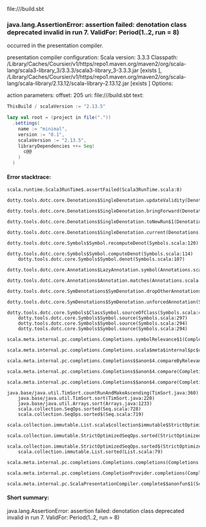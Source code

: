 file://<WORKSPACE>/build.sbt
### java.lang.AssertionError: assertion failed: denotation class deprecated invalid in run 7. ValidFor: Period(1..2, run = 8)

occurred in the presentation compiler.

presentation compiler configuration:
Scala version: 3.3.3
Classpath:
<HOME>/Library/Caches/Coursier/v1/https/repo1.maven.org/maven2/org/scala-lang/scala3-library_3/3.3.3/scala3-library_3-3.3.3.jar [exists ], <HOME>/Library/Caches/Coursier/v1/https/repo1.maven.org/maven2/org/scala-lang/scala-library/2.13.12/scala-library-2.13.12.jar [exists ]
Options:



action parameters:
offset: 205
uri: file://<WORKSPACE>/build.sbt
text:
```scala
ThisBuild / scalaVersion := "2.13.5"

lazy val root = (project in file("."))
  .settings(
    name := "minimal",
    version := "0.1",
    scalaVersion := "2.13.5",
    libraryDependencies ++= Seq(
      c@@
    )
  )

```



#### Error stacktrace:

```
scala.runtime.Scala3RunTime$.assertFailed(Scala3RunTime.scala:8)
	dotty.tools.dotc.core.Denotations$SingleDenotation.updateValidity(Denotations.scala:717)
	dotty.tools.dotc.core.Denotations$SingleDenotation.bringForward(Denotations.scala:742)
	dotty.tools.dotc.core.Denotations$SingleDenotation.toNewRun$1(Denotations.scala:799)
	dotty.tools.dotc.core.Denotations$SingleDenotation.current(Denotations.scala:870)
	dotty.tools.dotc.core.Symbols$Symbol.recomputeDenot(Symbols.scala:120)
	dotty.tools.dotc.core.Symbols$Symbol.computeDenot(Symbols.scala:114)
	dotty.tools.dotc.core.Symbols$Symbol.denot(Symbols.scala:107)
	dotty.tools.dotc.core.Annotations$LazyAnnotation.symbol(Annotations.scala:129)
	dotty.tools.dotc.core.Annotations$Annotation.matches(Annotations.scala:26)
	dotty.tools.dotc.core.SymDenotations$SymDenotation.dropOtherAnnotations(SymDenotations.scala:307)
	dotty.tools.dotc.core.SymDenotations$SymDenotation.unforcedAnnotation(SymDenotations.scala:278)
	dotty.tools.dotc.core.Symbols$ClassSymbol.sourceOfClass(Symbols.scala:471)
	dotty.tools.dotc.core.Symbols$Symbol.source(Symbols.scala:297)
	dotty.tools.dotc.core.Symbols$Symbol.source(Symbols.scala:294)
	dotty.tools.dotc.core.Symbols$Symbol.source(Symbols.scala:294)
	scala.meta.internal.pc.completions.Completions.symbolRelevance$1(Completions.scala:760)
	scala.meta.internal.pc.completions.Completions.scala$meta$internal$pc$completions$Completions$$computeRelevancePenalty(Completions.scala:806)
	scala.meta.internal.pc.completions.Completions$$anon$4.compareByRelevance(Completions.scala:890)
	scala.meta.internal.pc.completions.Completions$$anon$4.compare(Completions.scala:978)
	scala.meta.internal.pc.completions.Completions$$anon$4.compare(Completions.scala:959)
	java.base/java.util.TimSort.countRunAndMakeAscending(TimSort.java:360)
	java.base/java.util.TimSort.sort(TimSort.java:220)
	java.base/java.util.Arrays.sort(Arrays.java:1233)
	scala.collection.SeqOps.sorted(Seq.scala:728)
	scala.collection.SeqOps.sorted$(Seq.scala:719)
	scala.collection.immutable.List.scala$collection$immutable$StrictOptimizedSeqOps$$super$sorted(List.scala:79)
	scala.collection.immutable.StrictOptimizedSeqOps.sorted(StrictOptimizedSeqOps.scala:78)
	scala.collection.immutable.StrictOptimizedSeqOps.sorted$(StrictOptimizedSeqOps.scala:78)
	scala.collection.immutable.List.sorted(List.scala:79)
	scala.meta.internal.pc.completions.Completions.completions(Completions.scala:210)
	scala.meta.internal.pc.completions.CompletionProvider.completions(CompletionProvider.scala:86)
	scala.meta.internal.pc.ScalaPresentationCompiler.complete$$anonfun$1(ScalaPresentationCompiler.scala:147)
```
#### Short summary: 

java.lang.AssertionError: assertion failed: denotation class deprecated invalid in run 7. ValidFor: Period(1..2, run = 8)